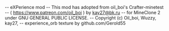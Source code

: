-- eXPerience mod
-- This mod has adopted from oil_boi's Crafter-minetest
-- ( https://www.patreon.com/oil_boi ) by kay27@bk.ru
-- for MineClone 2 under GNU GENERAL PUBLIC LICENSE.
-- Copyright (c) Oil_boi, Wuzzy, kay27,
-- experience_orb texture by github.com/Gerold55
